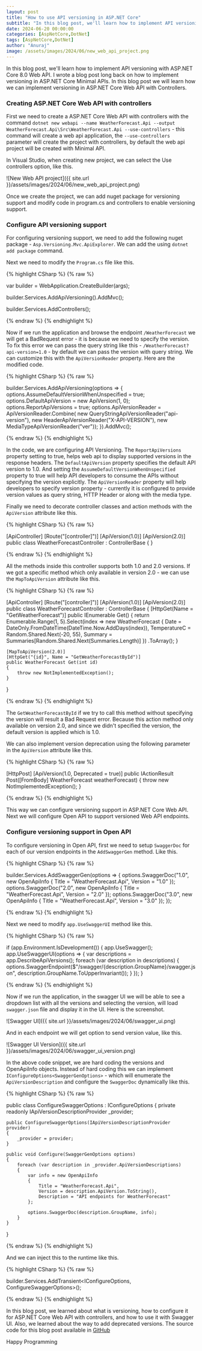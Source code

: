 ```yaml
---
layout: post
title: "How to use API versioning in ASP.NET Core"
subtitle: "In this blog post, we'll learn how to implement API versioning with ASP.NET Core 8.0 Web API"
date: 2024-06-20 00:00:00
categories: [AspNetCore,DotNet]
tags: [AspNetCore,DotNet]
author: "Anuraj"
image: /assets/images/2024/06/new_web_api_project.png
---
```


In this blog post, we'll learn how to implement API versioning with ASP.NET Core 8.0 Web API. I wrote a blog post long back on how to implement versioning in ASP.NET Core Minimal APIs. In this blog post we will learn how we can implement versioning in ASP.NET Core Web API with Controllers.

### Creating ASP.NET Core Web API with controllers

First we need to create a ASP.NET Core Web API with controllers with the command `dotnet new webapi --name WeatherForecast.Api --output WeatherForecast.Api\Src\WeatherForecast.Api --use-controllers` - this command will create a web api application, the `--use-controllers` parameter will create the project with controllers, by default the web api project will be created with Minimal API.

In Visual Studio, when creating new project, we can select the Use controllers option, like this.

![New Web API project]({{ site.url }}/assets/images/2024/06/new_web_api_project.png)

Once we create the project, we can add nuget package for versioning support and modify code in program.cs and controllers to enable versioning support.

### Configure API versioning support

For configuring versioning support, we need to add the following nuget package - `Asp.Versioning.Mvc.ApiExplorer`. We can add the using `dotnet add package` command.

Next we need to modify the `Program.cs` file like this.

{% highlight CSharp %}
{% raw %}

var builder = WebApplication.CreateBuilder(args);

builder.Services.AddApiVersioning().AddMvc();

builder.Services.AddControllers();

{% endraw %}
{% endhighlight %}

Now if we run the application and browse the endpoint `/WeatherForecast` we will get a BadRequest error - it is because we need to specify the version. To fix this error we can pass the query string like this - `/WeatherForecast?api-version=1.0` - by default we can pass the version with query string. We can customize this with the `ApiVersionReader` property. Here are the modified code.

{% highlight CSharp %}
{% raw %}

builder.Services.AddApiVersioning(options =>
{
    options.AssumeDefaultVersionWhenUnspecified = true;
    options.DefaultApiVersion = new ApiVersion(1, 0);
    options.ReportApiVersions = true;
    options.ApiVersionReader = ApiVersionReader.Combine(
        new QueryStringApiVersionReader("api-version"), new HeaderApiVersionReader("X-API-VERSION"), new MediaTypeApiVersionReader("ver"));
}).AddMvc();

{% endraw %}
{% endhighlight %}

In the code, we are configuring API Versioning. The `ReportApiVersions` property setting to true, helps web api to display supported versions in the response headers. The `DefaultApiVersion` property specifies the default API version to 1.0. And setting the `AssumeDefaultVersionWhenUnspecified` property to true will help API developers to consume the APIs without specifying the version explicitly. The `ApiVersionReader` property will help developers to specify version property - currently it is configured to provide version values as query string, HTTP Header or along with the media type.

Finally we need to decorate controller classes and action methods with the `ApiVersion` attribute like this.

{% highlight CSharp %}
{% raw %}

[ApiController]
[Route("[controller]")]
[ApiVersion(1.0)]
[ApiVersion(2.0)]
public class WeatherForecastController : ControllerBase
{
}

{% endraw %}
{% endhighlight %}

All the methods inside this controller supports both 1.0 and 2.0 versions. If we got a specific method which only available in version 2.0 - we can use the `MapToApiVersion` attribute like this.

{% highlight CSharp %}
{% raw %}

[ApiController]
[Route("[controller]")]
[ApiVersion(1.0)]
[ApiVersion(2.0)]
public class WeatherForecastController : ControllerBase
{
    [HttpGet(Name = "GetWeatherForecast")]
    public IEnumerable<WeatherForecast> Get()
    {
        return Enumerable.Range(1, 5).Select(index => new WeatherForecast
        {
            Date = DateOnly.FromDateTime(DateTime.Now.AddDays(index)),
            TemperatureC = Random.Shared.Next(-20, 55),
            Summary = Summaries[Random.Shared.Next(Summaries.Length)]
        })
        .ToArray();
    }

    [MapToApiVersion(2.0)]
    [HttpGet("{id}", Name = "GetWeatherForecastById")]
    public WeatherForecast Get(int id)
    {
        throw new NotImplementedException();
    }
}

{% endraw %}
{% endhighlight %}

The `GetWeatherForecastById` if we try to call this method without specifying the version will result a Bad Request error. Because this action method only available on version 2.0, and since we didn't specified the version, the default version is applied which is 1.0.

We can also implement version deprecation using the following parameter in the `ApiVersion` attribute like this.

{% highlight CSharp %}
{% raw %}

[HttpPost]
[ApiVersion(1.0, Deprecated = true)]
public IActionResult Post([FromBody] WeatherForecast weatherForecast)
{
    throw new NotImplementedException();
}

{% endraw %}
{% endhighlight %}

This way we can configure versioning support in ASP.NET Core Web API. Next we will configure Open API to support versioned Web API endpoints.

### Configure versioning support in Open API

To configure versioning in Open API, first we need to setup `SwaggerDoc` for each of our version endpoints in the `AddSwaggerGen` method. Like this.

{% highlight CSharp %}
{% raw %}

builder.Services.AddSwaggerGen(options =>
{
    options.SwaggerDoc("1.0", new OpenApiInfo { Title = "WeatherForecast.Api", Version = "1.0" });
    options.SwaggerDoc("2.0", new OpenApiInfo { Title = "WeatherForecast.Api", Version = "2.0" });
    options.SwaggerDoc("3.0", new OpenApiInfo { Title = "WeatherForecast.Api", Version = "3.0" });
});

{% endraw %}
{% endhighlight %}

Next we need to modify `app.UseSwaggerUI` method like this.

{% highlight CSharp %}
{% raw %}

if (app.Environment.IsDevelopment())
{
    app.UseSwagger();
    app.UseSwaggerUI(options =>
    {
        var descriptions = app.DescribeApiVersions();
        foreach (var description in descriptions)
        {
            options.SwaggerEndpoint($"/swagger/{description.GroupName}/swagger.json", 
                description.GroupName.ToUpperInvariant());
        }
    });
}

{% endraw %}
{% endhighlight %}

Now if we run the application, in the swagger UI we will be able to see a dropdown list with all the versions and selecting the version, will load `swagger.json` file and display it in the UI. Here is the screenshot.

![Swagger UI]({{ site.url }}/assets/images/2024/06/swagger_ui.png)

And in each endpoint we will get option to send version value, like this.

![Swagger UI Version]({{ site.url }}/assets/images/2024/06/swagger_ui_version.png)

In the above code snippet, we are hard coding the versions and OpenApiInfo objects. Instead of hard coding this we can implement `IConfigureOptions<SwaggerGenOptions>` - which will enumerate the `ApiVersionDescription` and configure the `SwaggerDoc` dynamically like this.

{% highlight CSharp %}
{% raw %}

public class ConfigureSwaggerOptions : IConfigureOptions<SwaggerGenOptions>
{
    private readonly IApiVersionDescriptionProvider _provider;

    public ConfigureSwaggerOptions(IApiVersionDescriptionProvider provider)
    {
        _provider = provider;
    }

    public void Configure(SwaggerGenOptions options)
    {
        foreach (var description in _provider.ApiVersionDescriptions)
        {
            var info = new OpenApiInfo
            {
                Title = "WeatherForecast.Api",
                Version = description.ApiVersion.ToString(),
                Description = "API endpoints for WeatherForecast"
            };

            options.SwaggerDoc(description.GroupName, info);
        }
    }
}

{% endraw %}
{% endhighlight %}

And we can inject this to the runtime like this.

{% highlight CSharp %}
{% raw %}

builder.Services.AddTransient<IConfigureOptions<SwaggerGenOptions>, ConfigureSwaggerOptions>();

{% endraw %}
{% endhighlight %}

In this blog post, we learned about what is versioning, how to configure it for ASP.NET Core Web API with controllers, and how to use it with Swagger UI. Also, we learned about the way to add deprecated versions. The source code for this blog post available in [GitHub](https://github.com/anuraj/weatherforecast.api)

Happy Programming